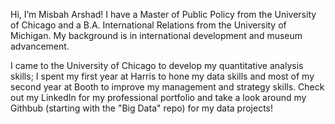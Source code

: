 Hi, I’m Misbah Arshad! I have a Master of Public Policy from the University of Chicago and a B.A. International Relations from the University of Michigan. 
My background is in international development and museum advancement. 

I came to the University of Chicago to develop my quantitative analysis skills;
I spent my first year at Harris to hone my data skills and most of my second year at Booth to improve my management and strategy skills. 
Check out my LinkedIn for my professional portfolio and take a look around my Githbub (starting with the "Big Data" repo) for my data projects! 
